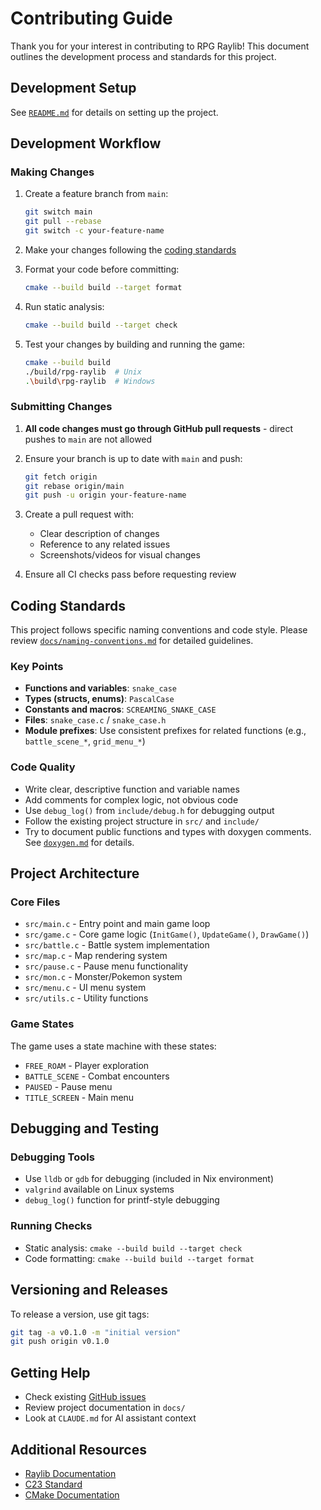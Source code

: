 # Contributing Guide

Thank you for your interest in contributing to RPG Raylib! This document outlines the development process and standards for this project.

## Development Setup
See [`README.md`](./../README.md) for details on setting up the project.

## Development Workflow

### Making Changes
1. Create a feature branch from `main`:
   ```sh
   git switch main
   git pull --rebase
   git switch -c your-feature-name
   ```

2. Make your changes following the [coding standards](#coding-standards)

3. Format your code before committing:
   ```sh
   cmake --build build --target format
   ```

4. Run static analysis:
   ```sh
   cmake --build build --target check
   ```

5. Test your changes by building and running the game:
   ```sh
   cmake --build build
   ./build/rpg-raylib  # Unix
   .\build\rpg-raylib  # Windows
   ```

### Submitting Changes
1. **All code changes must go through GitHub pull requests** - direct pushes to `main` are not allowed

2. Ensure your branch is up to date with `main` and push:
   ```sh
   git fetch origin
   git rebase origin/main
   git push -u origin your-feature-name
   ```

3. Create a pull request with:
   - Clear description of changes
   - Reference to any related issues
   - Screenshots/videos for visual changes

4. Ensure all CI checks pass before requesting review

## Coding Standards

This project follows specific naming conventions and code style. Please review [`docs/naming-conventions.md`](./naming-conventions.md) for detailed guidelines.

### Key Points
- **Functions and variables**: `snake_case`
- **Types (structs, enums)**: `PascalCase`
- **Constants and macros**: `SCREAMING_SNAKE_CASE`
- **Files**: `snake_case.c` / `snake_case.h`
- **Module prefixes**: Use consistent prefixes for related functions (e.g., `battle_scene_*`, `grid_menu_*`)

### Code Quality
- Write clear, descriptive function and variable names
- Add comments for complex logic, not obvious code
- Use `debug_log()` from `include/debug.h` for debugging output
- Follow the existing project structure in `src/` and `include/`
- Try to document public functions and types with doxygen comments. See
  [`doxygen.md`](./doxygen.md) for details.

## Project Architecture

### Core Files
- `src/main.c` - Entry point and main game loop
- `src/game.c` - Core game logic (`InitGame()`, `UpdateGame()`, `DrawGame()`)
- `src/battle.c` - Battle system implementation
- `src/map.c` - Map rendering system
- `src/pause.c` - Pause menu functionality
- `src/mon.c` - Monster/Pokemon system
- `src/menu.c` - UI menu system
- `src/utils.c` - Utility functions

### Game States
The game uses a state machine with these states:
- `FREE_ROAM` - Player exploration
- `BATTLE_SCENE` - Combat encounters
- `PAUSED` - Pause menu
- `TITLE_SCREEN` - Main menu

## Debugging and Testing

### Debugging Tools
- Use `lldb` or `gdb` for debugging (included in Nix environment)
- `valgrind` available on Linux systems
- `debug_log()` function for printf-style debugging

### Running Checks
- Static analysis: `cmake --build build --target check`
- Code formatting: `cmake --build build --target format`

## Versioning and Releases

To release a version, use git tags:
```sh
git tag -a v0.1.0 -m "initial version"
git push origin v0.1.0
```

## Getting Help

- Check existing [GitHub issues](https://github.com/TheJolman/rpg-raylib/issues)
- Review project documentation in `docs/`
- Look at `CLAUDE.md` for AI assistant context

## Additional Resources

- [Raylib Documentation](https://www.raylib.com/)
- [C23 Standard](https://en.cppreference.com/w/c)
- [CMake Documentation](https://cmake.org/documentation/)
